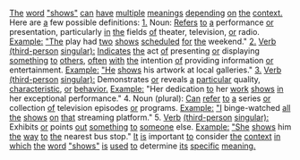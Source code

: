 [The](./the.md) [word](./word.md) ["shows"](./shows.md) [can](./can.md) [have](./have.md) [multiple](./multiple.md) [meanings](./meanings.md) [depending](./depending.md) [on](./on.md) [the](./the.md) [context.](./context.md) Here are [a](./a.md) few possible definitions: [1.](./1.md) Noun: [Refers](./refers.md) [to](./to.md) [a](./a.md) performance [or](./or.md) presentation, particularly [in](./in.md) [the](./the.md) fields [of](./of.md) theater, television, [or](./or.md) radio. [Example:](./example.md) ["The](./the.md) play had [two](./two.md) [shows](./shows.md) [scheduled](./scheduled.md) [for](./for.md) [the](./the.md) weekend." [2.](./2.md) [Verb](./verb.md) [(third-person](./thirdperson.md) [singular):](./singular.md) [Indicates](./indicates.md) [the](./the.md) act [of](./of.md) presenting [or](./or.md) displaying [something](./something.md) [to](./to.md) [others,](./others.md) [often](./often.md) [with](./with.md) [the](./the.md) intention [of](./of.md) providing information [or](./or.md) entertainment. [Example:](./example.md) ["He](./he.md) [shows](./shows.md) his artwork at local galleries." [3.](./3.md) [Verb](./verb.md) [(third-person](./thirdperson.md) [singular):](./singular.md) Demonstrates [or](./or.md) reveals [a](./a.md) [particular](./particular.md) quality, [characteristic,](./characteristic.md) [or](./or.md) [behavior.](./behavior.md) [Example:](./example.md) "Her dedication [to](./to.md) her [work](./work.md) [shows](./shows.md) [in](./in.md) her exceptional performance." 4. Noun (plural): [Can](./can.md) [refer](./refer.md) [to](./to.md) [a](./a.md) series [or](./or.md) collection [of](./of.md) television episodes [or](./or.md) programs. [Example:](./example.md) ["I](./i.md) binge-watched [all](./all.md) [the](./the.md) [shows](./shows.md) [on](./on.md) [that](./that.md) streaming platform." 5. [Verb](./verb.md) [(third-person](./thirdperson.md) [singular):](./singular.md) Exhibits [or](./or.md) points [out](./out.md) [something](./something.md) [to](./to.md) [someone](./someone.md) else. [Example:](./example.md) ["She](./she.md) [shows](./shows.md) him [the](./the.md) [way](./way.md) [to](./to.md) [the](./the.md) nearest bus stop." [It](./it.md) [is](./is.md) important [to](./to.md) consider [the](./the.md) [context](./context.md) [in](./in.md) [which](./which.md) [the](./the.md) [word](./word.md) ["shows"](./shows.md) [is](./is.md) [used](./used.md) [to](./to.md) determine [its](./its.md) [specific](./specific.md) [meaning.](./meaning.md)